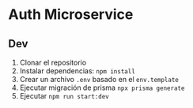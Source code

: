 # Auth Microservice

## Dev

1. Clonar el repositorio
2. Instalar dependencias: ```npm install```
3. Crear un archivo `.env` basado en el `env.template`
4. Ejecutar migración de prisma `npx prisma generate`
5. Ejecutar `npm run start:dev`